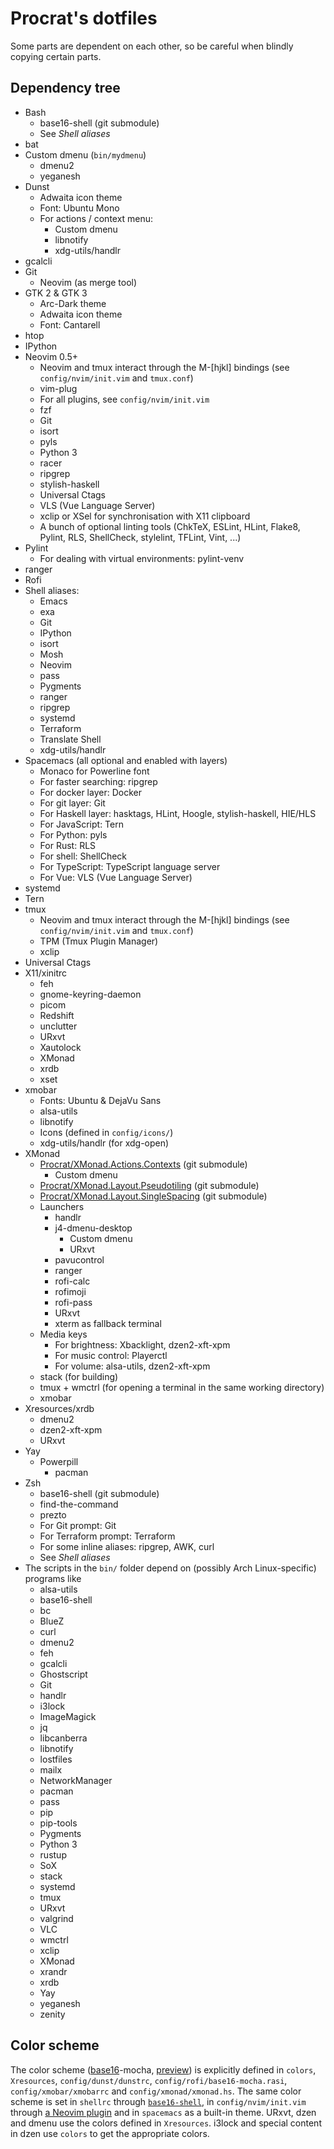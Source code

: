 Procrat's dotfiles
==================

Some parts are dependent on each other, so be careful when blindly copying
certain parts.

Dependency tree
---------------

- Bash
  - base16-shell (git submodule)
  - See _Shell aliases_
- bat
- Custom dmenu (`bin/mydmenu`)
  - dmenu2
  - yeganesh
- Dunst
  - Adwaita icon theme
  - Font: Ubuntu Mono
  - For actions / context menu:
    - Custom dmenu
    - libnotify
    - xdg-utils/handlr
- gcalcli
- Git
  - Neovim (as merge tool)
- GTK 2 & GTK 3
  - Arc-Dark theme
  - Adwaita icon theme
  - Font: Cantarell
- htop
- IPython
- Neovim 0.5+
  - Neovim and tmux interact through the M-[hjkl] bindings (see
    `config/nvim/init.vim` and `tmux.conf`)
  - vim-plug
  - For all plugins, see `config/nvim/init.vim`
  - fzf
  - Git
  - isort
  - pyls
  - Python 3
  - racer
  - ripgrep
  - stylish-haskell
  - Universal Ctags
  - VLS (Vue Language Server)
  - xclip or XSel for synchronisation with X11 clipboard
  - A bunch of optional linting tools (ChkTeX, ESLint, HLint, Flake8, Pylint,
    RLS, ShellCheck, stylelint, TFLint, Vint, ...)
- Pylint
  - For dealing with virtual environments: pylint-venv
- ranger
- Rofi
- Shell aliases:
  - Emacs
  - exa
  - Git
  - IPython
  - isort
  - Mosh
  - Neovim
  - pass
  - Pygments
  - ranger
  - ripgrep
  - systemd
  - Terraform
  - Translate Shell
  - xdg-utils/handlr
- Spacemacs (all optional and enabled with layers)
  - Monaco for Powerline font
  - For faster searching: ripgrep
  - For docker layer: Docker
  - For git layer: Git
  - For Haskell layer: hasktags, HLint, Hoogle, stylish-haskell, HIE/HLS
  - For JavaScript: Tern
  - For Python: pyls
  - For Rust: RLS
  - For shell: ShellCheck
  - For TypeScript: TypeScript language server
  - For Vue: VLS (Vue Language Server)
- systemd
- Tern
- tmux
  - Neovim and tmux interact through the M-[hjkl] bindings (see
    `config/nvim/init.vim` and `tmux.conf`)
  - TPM (Tmux Plugin Manager)
  - xclip
- Universal Ctags
- X11/xinitrc
  - feh
  - gnome-keyring-daemon
  - picom
  - Redshift
  - unclutter
  - URxvt
  - Xautolock
  - XMonad
  - xrdb
  - xset
- xmobar
  - Fonts: Ubuntu & DejaVu Sans
  - alsa-utils
  - libnotify
  - Icons (defined in `config/icons/`)
  - xdg-utils/handlr (for xdg-open)
- XMonad
  - [Procrat/XMonad.Actions.Contexts](https://github.com/Procrat/xmonad-contexts) (git submodule)
    - Custom dmenu
  - [Procrat/XMonad.Layout.Pseudotiling](https://github.com/Procrat/xmonad-pseudotiling) (git submodule)
  - [Procrat/XMonad.Layout.SingleSpacing](https://github.com/Procrat/xmonad-singlespacing) (git submodule)
  - Launchers
    - handlr
    - j4-dmenu-desktop
      - Custom dmenu
      - URxvt
    - pavucontrol
    - ranger
    - rofi-calc
    - rofimoji
    - rofi-pass
    - URxvt
    - xterm as fallback terminal
  - Media keys
    - For brightness: Xbacklight, dzen2-xft-xpm
    - For music control: Playerctl
    - For volume: alsa-utils, dzen2-xft-xpm
  - stack (for building)
  - tmux + wmctrl (for opening a terminal in the same working directory)
  - xmobar
- Xresources/xrdb
  - dmenu2
  - dzen2-xft-xpm
  - URxvt
- Yay
  - Powerpill
    - pacman
- Zsh
  - base16-shell (git submodule)
  - find-the-command
  - prezto
  - For Git prompt: Git
  - For Terraform prompt: Terraform
  - For some inline aliases: ripgrep, AWK, curl
  - See _Shell aliases_
- The scripts in the `bin/` folder depend on (possibly Arch Linux-specific)
  programs like
  - alsa-utils
  - base16-shell
  - bc
  - BlueZ
  - curl
  - dmenu2
  - feh
  - gcalcli
  - Ghostscript
  - Git
  - handlr
  - i3lock
  - ImageMagick
  - jq
  - libcanberra
  - libnotify
  - lostfiles
  - mailx
  - NetworkManager
  - pacman
  - pass
  - pip
  - pip-tools
  - Pygments
  - Python 3
  - rustup
  - SoX
  - stack
  - systemd
  - tmux
  - URxvt
  - valgrind
  - VLC
  - wmctrl
  - xclip
  - XMonad
  - xrandr
  - xrdb
  - Yay
  - yeganesh
  - zenity


Color scheme
------------
The color scheme ([base16](https://github.com/chriskempson/base16)-mocha,
[preview](https://emacsthemes.com/themes/base16-mocha-theme.html)) is explicitly
defined in `colors`, `Xresources`, `config/dunst/dunstrc`,
`config/rofi/base16-mocha.rasi`, `config/xmobar/xmobarrc` and
`config/xmonad/xmonad.hs`. The same color scheme is set in `shellrc` through
[`base16-shell`](https://github.com/chriskempson/base16-shell), in
`config/nvim/init.vim` through [a Neovim
plugin](https://github.com/norcalli/nvim-base16.lua) and in `spacemacs` as a
built-in theme. URxvt, dzen and dmenu use the colors defined in `Xresources`.
i3lock and special content in dzen use `colors` to get the appropriate colors.
